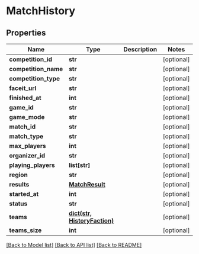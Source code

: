 # MatchHistory

## Properties
Name | Type | Description | Notes
------------ | ------------- | ------------- | -------------
**competition_id** | **str** |  | [optional] 
**competition_name** | **str** |  | [optional] 
**competition_type** | **str** |  | [optional] 
**faceit_url** | **str** |  | [optional] 
**finished_at** | **int** |  | [optional] 
**game_id** | **str** |  | [optional] 
**game_mode** | **str** |  | [optional] 
**match_id** | **str** |  | [optional] 
**match_type** | **str** |  | [optional] 
**max_players** | **int** |  | [optional] 
**organizer_id** | **str** |  | [optional] 
**playing_players** | **list[str]** |  | [optional] 
**region** | **str** |  | [optional] 
**results** | [**MatchResult**](MatchResult.md) |  | [optional] 
**started_at** | **int** |  | [optional] 
**status** | **str** |  | [optional] 
**teams** | [**dict(str, HistoryFaction)**](HistoryFaction.md) |  | [optional] 
**teams_size** | **int** |  | [optional] 

[[Back to Model list]](../README.md#documentation-for-models) [[Back to API list]](../README.md#documentation-for-api-endpoints) [[Back to README]](../README.md)


